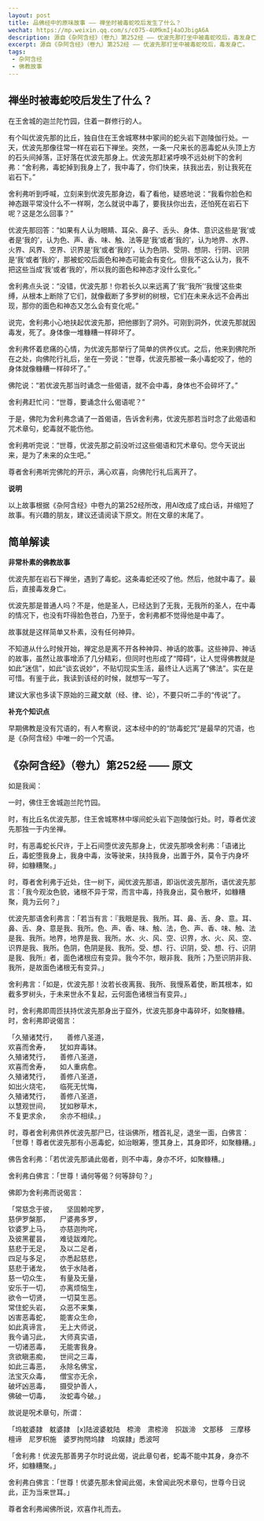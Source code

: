 ```yaml
---
layout: post
title: 品佛经中的原味故事 —— 禅坐时被毒蛇咬后发生了什么？
wechat: https://mp.weixin.qq.com/s/c075-4UMkmIj4aOJbigA6A
description: 源自《杂阿含经》（卷九）第252经 —— 优波先那打坐中被毒蛇咬后，毒发身亡。
excerpt: 源自《杂阿含经》（卷九）第252经 —— 优波先那打坐中被毒蛇咬后，毒发身亡。
tags:
 - 杂阿含经
 - 佛教故事
---
```


## 禅坐时被毒蛇咬后发生了什么？

在王舍城的迦兰陀竹园，住着一群修行的人。

有个叫优波先那的比丘，独自住在王舍城寒林中冢间的蛇头岩下迦陵伽行处。一天，优波先那像往常一样在岩石下禅坐。突然，一条一尺来长的恶毒蛇从头顶上方的石头间掉落，正好落在优波先那身上。优波先那赶紧呼唤不远处树下的舍利弗：“舍利弗，毒蛇掉到我身上了，我中毒了，你们快来，扶我出去，别让我死在岩石下。”

舍利弗听到呼喊，立刻来到优波先那身边，看了看他，疑惑地说：“我看你脸色和神态跟平常没什么不一样啊，怎么就说中毒了，要我扶你出去，还怕死在岩石下呢？这是怎么回事？”

优波先那回答：“如果有人认为眼睛、耳朵、鼻子、舌头、身体、意识这些是‘我’或者是‘我的’，认为色、声、香、味、触、法等是‘我’或者‘我的’，认为地界、水界、火界、风界、空界、识界是‘我’或者‘我的’，认为色阴、受阴、想阴、行阴、识阴是‘我’或者‘我的’，那被蛇咬后面色和神态可能会有变化。但我不这么认为，我不把这些当成‘我’或者‘我的’，所以我的面色和神态才没什么变化。”

舍利弗点头说：“没错，优波先那！你若长久以来远离了‘我’‘我所’‘我慢’这些束缚，从根本上断除了它们，就像截断了多罗树的树根，它们在未来永远不会再出现，那你的面色和神态又怎么会有变化呢。”

说完，舍利弗小心地扶起优波先那，把他挪到了洞外。可刚到洞外，优波先那就因毒发，死了。身体像一堆糠糟一样碎坏了。

舍利弗怀着悲痛的心情，为优波先那举行了简单的供养仪式。之后，他来到佛陀所在之处，向佛陀行礼后，坐在一旁说：“世尊，优波先那被一条小毒蛇咬了，他的身体就像糠糟一样碎坏了。”

佛陀说：“若优波先那当时诵念一些偈语，就不会中毒，身体也不会碎坏了。”

舍利弗赶忙问：“世尊，要诵念什么偈语呢？”

于是，佛陀为舍利弗念诵了一首偈语，告诉舍利弗，优波先那若当时念了此偈语和咒术章句，蛇毒就不能伤他。

舍利弗听完说：“世尊，优波先那之前没听过这些偈语和咒术章句。您今天说出来，是为了未来的众生吧。”

尊者舍利弗听完佛陀的开示，满心欢喜，向佛陀行礼后离开了。

**说明**

以上故事根据《杂阿含经》中卷九的第252经所改，用AI改成了成白话，并缩短了故事。有兴趣的朋友，建议还请阅读下原文。附在文章的末尾了。

## 简单解读

**非常朴素的佛教故事**

优波先那在岩石下禅坐，遇到了毒蛇。这条毒蛇还咬了他。然后，他就中毒了。最后，直接毒发身亡。

优波先那是普通人吗？不是，他是圣人，已经达到了无我，无我所的圣人，在中毒的情况下，也没有吓得脸色苍白，乃至于，舍利弗都不觉得他是中毒了。

故事就是这样简单又朴素，没有任何神异。

不知道从什么时候开始，禅定总是离不开各种神异、神话的故事。这些神异、神话的故事，虽然让故事增添了几分精彩，但同时也形成了“障碍“，让人觉得佛教就是如此“迷信”，如此“谈玄说妙”，不贴切现实生活，最终让人远离了“佛法”。实在是可惜。有鉴于此，我读到该经的时候，就想写一写了。

建议大家也多读下原始的三藏文献（经、律、论），不要只听二手的“传说”了。

**补充个知识点**

早期佛教是没有咒语的，有人考察说，这本经中的的“防毒蛇咒”是最早的咒语，也是《杂阿含经》中唯一的一个咒语。

## 《杂阿含经》（卷九）第252经 —— 原文

如是我闻：

一时，佛住王舍城迦兰陀竹园。

时，有比丘名优波先那，住王舍城寒林中塜间蛇头岩下迦陵伽行处。时，尊者优波先那独一于内坐禅。

时，有恶毒蛇长尺许，于上石间堕优波先那身上，优波先那唤舍利弗：「语诸比丘，毒蛇堕我身上，我身中毒，汝等驶来，扶持我身，出置于外，莫令于内身坏碎，如糠糟聚。」

时，尊者舍利弗于近处，住一树下，闻优波先那语，即诣优波先那所，语优波先那言：「我今观汝色貌，诸根不异于常，而言中毒，持我身出，莫令散坏，如糠糟聚，竟为云何？」

优波先那语舍利弗言：「若当有言：『我眼是我、我所。耳、鼻、舌、身、意。耳、鼻、舌、身、意是我、我所。色、声、香、味、触、法，色、声、香、味、触、法是我、我所。地界，地界是我、我所。水、火、风、空、识界，水、火、风、空、识界是我、我所。色阴，色阴是我、我所。受、想、行、识阴，受、想、行、识阴是我、我所』者，面色诸根应有变异。我今不尔，眼非我、我所；乃至识阴非我、我所，是故面色诸根无有变异。」

舍利弗言：「如是，优波先那！汝若长夜离我、我所、我慢系着使，断其根本，如截多罗树头，于未来世永不复起，云何面色诸根当有变异。」

时，舍利弗即周匝扶持优波先那身出于窟外，优波先那身中毒碎坏，如聚糠糟。
时，舍利弗即说偈言：

「久殖诸梵行，　　善修八圣道，<br>
欢喜而舍寿，　　犹如弃毒钵。<br>
久殖诸梵行，　　善修八圣道，<br>
欢喜而舍寿，　　如人重病愈。<br>
久殖诸梵行，　　善修八圣道，<br>
如出火烧宅，　　临死无忧悔，<br>
久殖诸梵行，　　善修八圣道，<br>
以慧观世间，　　犹如秽草木，<br>
不复更求余，　　余亦不相续。」

时，尊者舍利弗供养优波先那尸已，往诣佛所，稽首礼足，退坐一面，白佛言：「世尊！尊者优波先那有小恶毒蛇，如治眼筹，堕其身上，其身即坏，如聚糠糟。」

佛告舍利弗：「若优波先那诵此偈者，则不中毒，身亦不坏，如聚糠糟。」

舍利弗白佛言：「世尊！诵何等偈？何等辞句？」

佛即为舍利弗而说偈言：

「常慈念于彼，　　坚固赖咤罗，<br>
慈伊罗槃那，　　尸婆弗多罗，<br>
钦婆罗上马，　　亦慈迦拘咤，<br>
及彼黑瞿昙，　　难徒跋难陀。<br>
慈悲于无足，　　及以二足者，<br>
四足与多足，　　亦悉起慈悲，<br>
慈悲于诸龙，　　依于水陆者，<br>
慈一切众生，　　有量及无量，<br>
安乐于一切，　　亦离烦恼生，<br>
欲令一切贤，　　一切莫生恶。<br>
常住蛇头岩，　　众恶不来集，<br>
凶害恶毒蛇，　　能害众生命，<br>
如此真谛言，　　无上大师说，<br>
我今诵习此，　　大师真实语，<br>
一切诸恶毒，　　无能害我身。<br>
贪欲瞋恚痴，　　世间之三毒，<br>
如此三毒恶，　　永除名佛宝，<br>
法宝灭众毒，　　僧宝亦无余，<br>
破坏凶恶毒，　　摄受护善人，<br>
佛破一切毒，　　汝蛇毒今破。」

故说是呪术章句，所谓：

「坞躭婆隷　躭婆隷　[x]陆波婆躭陆　㮈渧　肃㮈渧　抧跋渧　文那移　三摩移　檀谛　尼罗枳施　婆罗拘閇坞隷　坞娱隷」悉波呵

「舍利弗！优波先那善男子尔时说此偈，说此章句者，蛇毒不能中其身，身亦不坏，如糠糟聚。」

舍利弗白佛言：「世尊！优婆先那未曾闻此偈，未曾闻此呪术章句，世尊今日说此，正为当来世耳。」

尊者舍利弗闻佛所说，欢喜作礼而去。


